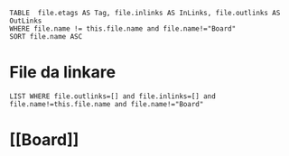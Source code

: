 
```dataview
TABLE  file.etags AS Tag, file.inlinks AS InLinks, file.outlinks AS OutLinks
WHERE file.name != this.file.name and file.name!="Board"
SORT file.name ASC 
```

# File da linkare
```dataview
LIST WHERE file.outlinks=[] and file.inlinks=[] and file.name!=this.file.name and file.name!="Board"
```
# [[Board]]
